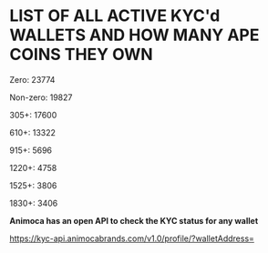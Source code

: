 # LIST OF ALL ACTIVE KYC'd WALLETS AND HOW MANY APE COINS THEY OWN

Zero: 23774

Non-zero: 19827

305+: 17600

610+: 13322

915+: 5696

1220+: 4758

1525+: 3806

1830+: 3406

**Animoca has an open API to check the KYC status for any wallet**

https://kyc-api.animocabrands.com/v1.0/profile/?walletAddress=